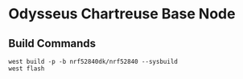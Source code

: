 # Odysseus Chartreuse Base Node

## Build Commands
```
west build -p -b nrf52840dk/nrf52840 --sysbuild
west flash
```
